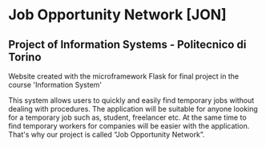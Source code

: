 # Job Opportunity Network  [JON]
## Project of Information Systems - Politecnico di Torino

Website created with the microframework Flask for final project in the course 'Information System'

This system allows users to quickly and easily find temporary jobs without dealing with procedures. The application will be suitable for anyone looking for a temporary job such as, student, freelancer etc. At the same time to find temporary workers for companies will be easier with the application. That's why our project is called “Job Opportunity Network”. 
